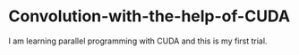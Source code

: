 # Convolution-with-the-help-of-CUDA
I am learning parallel programming with CUDA and this is my first trial.
